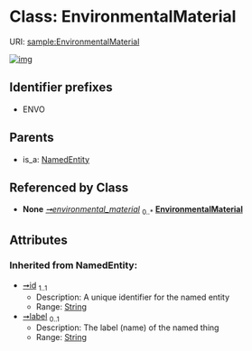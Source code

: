 
# Class: EnvironmentalMaterial




URI: [sample:EnvironmentalMaterial](http://w3id.org/ontogpt/environmental-sample/EnvironmentalMaterial)


[![img](https://yuml.me/diagram/nofunky;dir:TB/class/[NamedEntity],[Study]-%20environmental_material%200..*>[EnvironmentalMaterial&#124;id(i):string;label(i):string%20%3F],[NamedEntity]^-[EnvironmentalMaterial],[Study])](https://yuml.me/diagram/nofunky;dir:TB/class/[NamedEntity],[Study]-%20environmental_material%200..*>[EnvironmentalMaterial&#124;id(i):string;label(i):string%20%3F],[NamedEntity]^-[EnvironmentalMaterial],[Study])

## Identifier prefixes

 * ENVO

## Parents

 *  is_a: [NamedEntity](NamedEntity.md)

## Referenced by Class

 *  **None** *[➞environmental_material](study__environmental_material.md)*  <sub>0..\*</sub>  **[EnvironmentalMaterial](EnvironmentalMaterial.md)**

## Attributes


### Inherited from NamedEntity:

 * [➞id](namedEntity__id.md)  <sub>1..1</sub>
     * Description: A unique identifier for the named entity
     * Range: [String](types/String.md)
 * [➞label](namedEntity__label.md)  <sub>0..1</sub>
     * Description: The label (name) of the named thing
     * Range: [String](types/String.md)
